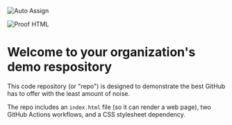 ![Auto Assign](https://github.com/PIAIMarket-Flow-Finder/demo-repository/actions/workflows/auto-assign.yml/badge.svg)

![Proof HTML](https://github.com/PIAIMarket-Flow-Finder/demo-repository/actions/workflows/proof-html.yml/badge.svg)

# Welcome to your organization's demo respository
This code repository (or "repo") is designed to demonstrate the best GitHub has to offer with the least amount of noise.

The repo includes an `index.html` file (so it can render a web page), two GitHub Actions workflows, and a CSS stylesheet dependency.
